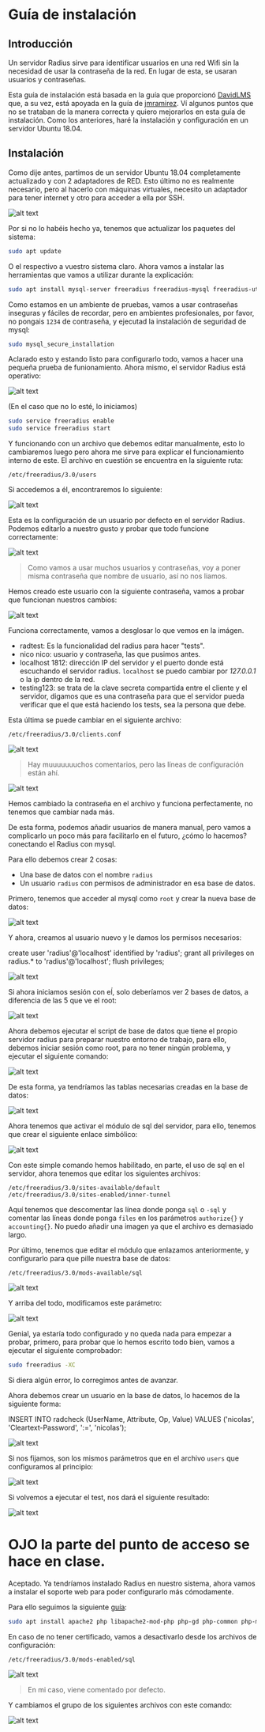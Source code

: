 # Guía de instalación

## Introducción

Un servidor Radius sirve para identificar usuarios en una red Wifi sin la necesidad de usar la contraseña de la red. En lugar de esta, se usaran usuarios y contraseñas.

Esta guía de instalación está basada en la guía que proporcionó [DavidLMS](https://davidlms.github.io/Practicas/SERRED/RadiusUbuntu18.html) que, a su vez, está apoyada en la guía de [jmramirez](https://www.jmramirez.pro/tutorial/wifi-mas-seguro-con-freeradius/). Ví algunos puntos que no se trataban de la manera correcta y quiero mejorarlos en esta guía de instalación. Como los anteriores, haré la instalación y configuración en un servidor Ubuntu 18.04.

## Instalación

Como dije antes, partimos de un servidor Ubuntu 18.04 completamente actualizado y con 2 adaptadores de RED. Esto último no es realmente necesario, pero al hacerlo con máquinas virtuales, necesito un adaptador para tener internet y otro para acceder a ella por SSH.

![alt text](image.png)

Por si no lo habéis hecho ya, tenemos que actualizar los paquetes del sistema:

```bash
sudo apt update
```

O el respectivo a vuestro sistema claro. Ahora vamos a instalar las herramientas que vamos a utilizar durante la explicación:

```bash
sudo apt install mysql-server freeradius freeradius-mysql freeradius-utils -y
```

Como estamos en un ambiente de pruebas, vamos a usar contraseñas inseguras y fáciles de recordar, pero en ambientes profesionales, por favor, no pongais `1234` de contraseña, y ejecutad la instalación de seguridad de mysql:

```bash
sudo mysql_secure_installation
```

Aclarado esto y estando listo para configurarlo todo, vamos a hacer una pequeña prueba de funionamiento. Ahora mismo, el servidor Radius está operativo:

![alt text](image-1.png)

(En el caso que no lo esté, lo iniciamos)

```bash
sudo service freeradius enable
sudo service freeradius start
```

Y funcionando con un archivo que debemos editar manualmente, esto lo cambiaremos luego pero ahora me sirve para explicar el funcionamiento interno de este. El archivo en cuestión se encuentra en la siguiente ruta:

```
/etc/freeradius/3.0/users
```

Si accedemos a él, encontraremos lo siguiente:

![alt text](image-2.png)

Esta es la configuración de un usuario por defecto en el servidor Radius. Podemos editarlo a nuestro gusto y probar que todo funcione correctamente:

![alt text](image-3.png)

> Como vamos a usar muchos usuarios y contraseñas, voy a poner misma contraseña que nombre de usuario, así no nos liamos.

Hemos creado este usuario con la siguiente contraseña, vamos a probar que funcionan nuestros cambios:

![alt text](image-4.png)

Funciona correctamente, vamos a desglosar lo que vemos en la imágen.

- radtest: Es la funcionalidad del radius para hacer "tests".
- nico nico: usuario y contraseña, las que pusimos antes.
- localhost 1812: dirección IP del servidor y el puerto donde está escuchando el servidor radius. `localhost` se puedo cambiar por _127.0.0.1_ o la ip dentro de la red.
- testing123: se trata de la clave secreta compartida entre el cliente y el servidor, digamos que es una contraseña para que el servidor pueda verificar que el que está haciendo los tests, sea la persona que debe.

Esta última se puede cambiar en el siguiente archivo:

```
/etc/freeradius/3.0/clients.conf
```

![alt text](image-5.png)

> Hay muuuuuuuchos comentarios, pero las líneas de configuración están ahí.

![alt text](image-6.png)

Hemos cambiado la contraseña en el archivo y funciona perfectamente, no tenemos que cambiar nada más.

De esta forma, podemos añadir usuarios de manera manual, pero vamos a complicarlo un poco más para facilitarlo en el futuro, ¿cómo lo hacemos? conectando el Radius con mysql.

Para ello debemos crear 2 cosas:

- Una base de datos con el nombre `radius`
- Un usuario `radius` con permisos de administrador en esa base de datos.

Primero, tenemos que acceder al mysql como `root` y crear la nueva base de datos:

![alt text](image-7.png)

Y ahora, creamos al usuario nuevo y le damos los permisos necesarios:

create user 'radius'@'localhost' identified by 'radius';
grant all privileges on radius.* to 'radius'@'localhost';
flush privileges;

![alt text](image-8.png)

Si ahora iniciamos sesión con eĺ, solo deberíamos ver 2 bases de datos, a diferencia de las 5 que ve el root:

![alt text](image-9.png)

Ahora debemos ejecutar el script de base de datos que tiene el propio servidor radius para preparar nuestro entorno de trabajo, para ello, debemos iniciar sesión como root, para no tener ningún problema, y ejecutar el siguiente comando:

![alt text](image-10.png)

De esta forma, ya tendríamos las tablas necesarias creadas en la base de datos:

![alt text](image-11.png)

Ahora tenemos que activar el módulo de sql del servidor, para ello, tenemos que crear el siguiente enlace simbólico:

![alt text](image-12.png)

Con este simple comando hemos habilitado, en parte, el uso de sql en el servidor, ahora tenemos que editar los siguientes archivos:

```
/etc/freeradius/3.0/sites-available/default
/etc/freeradius/3.0/sites-enabled/inner-tunnel
```

Aquí tenemos que descomentar las línea donde ponga `sql` o `-sql` y comentar las líneas donde ponga `files` en los parámetros `authorize{}` y `accounting{}`. No puedo añadir una imagen ya que el archivo es demasiado largo.

Por último, tenemos que editar el módulo que enlazamos anteriormente, y configurarlo para que pille nuestra base de datos:

```
/etc/freeradius/3.0/mods-available/sql
```

![alt text](image-13.png)

Y arriba del todo, modificamos este parámetro:

![alt text](image-14.png)

Genial, ya estaría todo configurado y no queda nada para empezar a probar, primero, para probar que lo hemos escrito todo bien, vamos a ejecutar el siguiente comprobador:

```bash
sudo freeradius -XC
```

Si diera algún error, lo corregimos antes de avanzar.

Ahora debemos crear un usuario en la base de datos, lo hacemos de la siguiente forma:

INSERT INTO radcheck (UserName, Attribute, Op, Value) VALUES ('nicolas', 'Cleartext-Password', ':=', 'nicolas');

![alt text](image-15.png)

Si nos fijamos, son los mismos parámetros que en el archivo `users` que configuramos al principio:

![alt text](image-3.png)

Si volvemos a ejecutar el test, nos dará el siguiente resultado:

![alt text](image-16.png)

# OJO la parte del punto de acceso se hace en clase.

Aceptado. Ya tendríamos instalado Radius en nuestro sistema, ahora vamos a instalar el soporte web para poder configurarlo más cómodamente.

Para ello seguimos la siguiente [guía](https://computingforgeeks.com/how-to-install-freeradius-and-daloradius-on-ubuntu/):

```bash
sudo apt install apache2 php libapache2-mod-php php-gd php-common php-mail php-mail-mime php-mysql php-pear php-db php-mbstring php-xml php-curl -y
```

En caso de no tener certificado, vamos a desactivarlo desde los archivos de configuración:

```
/etc/freeradius/3.0/mods-enabled/sql
```

![alt text](image-17.png)

> En mi caso, viene comentado por defecto.

Y cambiamos el grupo de los siguientes archivos con este comando:

![alt text](image-18.png)


